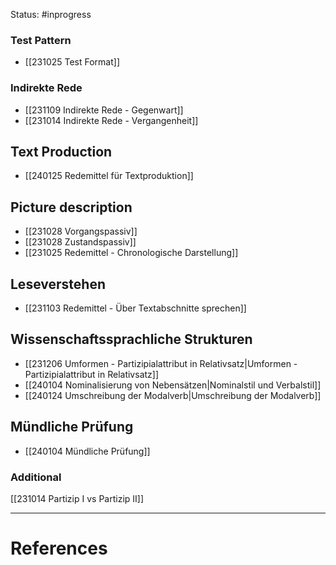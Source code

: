 Status: #inprogress 
### Test Pattern
- [[231025 Test Format]]
### Indirekte Rede 
- [[231109 Indirekte Rede - Gegenwart]]
- [[231014 Indirekte Rede - Vergangenheit]]
## Text Production
- [[240125 Redemittel für Textproduktion]]
## Picture description
- [[231028 Vorgangspassiv]]
- [[231028 Zustandspassiv]]
- [[231025 Redemittel - Chronologische Darstellung]]
## Leseverstehen 
- [[231103 Redemittel - Über Textabschnitte sprechen]]
## Wissenschaftssprachliche Strukturen
- [[231206 Umformen - Partizipialattribut in Relativsatz|Umformen - Partizipialattribut in Relativsatz]]
- [[240104 Nominalisierung von Nebensätzen|Nominalstil und Verbalstil]]
- [[240124 Umschreibung der Modalverb|Umschreibung der Modalverb]]
## Mündliche Prüfung
- [[240104 Mündliche Prüfung]]
### Additional
[[231014 Partizip I vs Partizip II]]





---
# References
